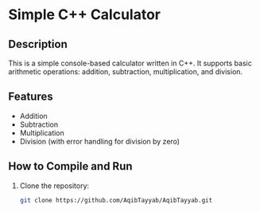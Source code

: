 # Simple C++ Calculator

## Description
This is a simple console-based calculator written in C++. It supports basic arithmetic operations: addition, subtraction, multiplication, and division.

## Features
- Addition
- Subtraction
- Multiplication
- Division (with error handling for division by zero)

## How to Compile and Run
1. Clone the repository:
   ```bash
   git clone https://github.com/AqibTayyab/AqibTayyab.git

